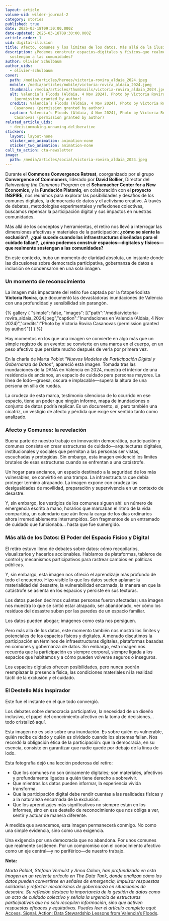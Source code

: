 ```yaml
---
layout: article
volume-uid: wilder-journal-2
category: stories
published: true
date: 2025-03-18T09:30:00.000Z
date-updated: 2025-03-18T09:30:00.000Z
article-order: 1
uid: digital-illusion
title: Afecto, comunes y los límites de los datos. Más allá de la ilusión digital
description: ¿Podemos construir espacios—digitales y físicos—que realmente
  sostengan a las comunidades?
author: Olivier Schulbaum
author_uids:
  - olivier-schulbaum
cover:
  path: /media/articles/heroes/victoria-rovira_aldaia_2024.jpeg
  mobile: /media/articles/mobile/victoria-rovira_aldaia_2024.jpeg
  thumbnail: /media/articles/thumbnails/victoria-rovira_aldaia_2024.jpeg
  alt: Valencia’s Floods (Aldaia, 4 Nov 2024), Photo by Victoria Rovira Casanovas
    (permission granted by author)
  credits: Valencia’s Floods (Aldaia, 4 Nov 2024), Photo by Victoria Rovira
    Casanovas (permission granted by author)
  caption: Valencia’s Floods (Aldaia, 4 Nov 2024), Photo by Victoria Rovira
    Casanovas (permission granted by author)
related_article_uids:
  - decisionmaking-unnaming-deliberative
stickers:
  layout: layout-none
  sticker_one_animation: animation-none
  sticker_two_animation: animation-none
call_to_action: cta-newsletter
image:
  path: /media/articles/social/victoria-rovira_aldaia_2024.jpeg
---
```

Durante el **Commons Convergence Retreat**, coorganizado por el grupo **Convergence of Commoners**, liderado por **David Bollier**, Director del *Reinventing the Commons Program* en el **Schumacher Center for a New Economics**, y la **Fundación Platoniq**, en colaboración con el **proyecto INSPIRE**, nos reunimos para explorar las posibilidades y desafíos de los comunes digitales, la democracia de datos y el activismo creativo. A través de debates, metodologías experimentales y reflexiones colectivas, buscamos repensar la participación digital y sus impactos en nuestras comunidades.

Más allá de los conceptos y herramientas, el retiro nos llevó a interrogar las dimensiones afectivas y materiales de la participación: **¿cómo se siente la exclusión?**, **¿qué sucede cuando las infraestructuras diseñadas para el cuidado fallan?**, **¿cómo podemos construir espacios—digitales y físicos—que realmente sostengan a las comunidades?**

En este contexto, hubo un momento de claridad absoluta, un instante donde las discusiones sobre democracia participativa, gobernanza de datos e inclusión se condensaron en una sola imagen.

### **Un momento de reconocimiento**

La imagen más impactante del retiro fue captada por la fotoperiodista **Victoria Rovira**, que documentó las devastadoras inundaciones de Valencia con una profundidad y sensibilidad sin parangón.

{% gallery { "simple": false, "images": [{"path":"/media/victoria-rovira_aldaia_2024.jpeg","caption":"Inundaciones en Valencia (Aldaia, 4 Nov 2024)","credits":"Photo by Victoria Rovira Casanovas (permission granted by author)"}] } %}

Hay momentos en los que una imagen se convierte en algo más que un simple registro de un evento: se convierte en una marca en el cuerpo, en un peso afectivo que persiste mucho después de verla por primera vez. 

En la charla de Marta Poblet *"Nuevos Modelos de Participación Digital y Gobernanza de Datos"*, apareció esta imagen. Tomada tras las inundaciones de la DANA en Valencia en 2024, muestra el interior de una residencia de ancianos, un espacio de cuidado para personas mayores. La línea de lodo—gruesa, oscura e implacable—supera la altura de una persona en silla de ruedas.

La crudeza de esta marca, testimonio silencioso de lo ocurrido en ese espacio, tiene un poder que ningún informe, mapa de inundaciones o conjunto de datos podría replicar. Es un documento, sí, pero también una cicatriz, un vestigio de afecto y pérdida que exige ser sentido tanto como analizado.

### **Afecto y Comunes: la revelación**

Buena parte de nuestro trabajo en innovación democrática, participación y comunes consiste en crear estructuras de cuidado—arquitecturas digitales, institucionales y sociales que permitan a las personas ser vistas, escuchadas y protegidas. Sin embargo, esta imagen evidenció los límites brutales de esas estructuras cuando se enfrentan a una catástrofe.

Un hogar para ancianos, un espacio destinado a la seguridad de los más vulnerables, se convirtió en una trampa. La infraestructura que debía proteger terminó atrapando. La imagen expone con crudeza las desigualdades de movilidad, preparación y supervivencia en un contexto de desastre.

Y, sin embargo, los vestigios de los comunes siguen ahí: un número de emergencia escrito a mano, horarios que marcaban el ritmo de la vida compartida, un calendario que aún lleva la carga de los días ordinarios ahora irremediablemente interrumpidos. Son fragmentos de un entramado de cuidado que funcionaba… hasta que fue sumergido.

### **Más allá de los Datos: El Poder del Espacio Físico y Digital**

El retiro estuvo lleno de debates sobre datos: cómo recopilarlos, visualizarlos y hacerlos accionables. Hablamos de plataformas, tableros de control y mecanismos participativos para rastrear cambios en políticas públicas.

Y, sin embargo, esta imagen nos ofreció el aprendizaje más profundo de todo el encuentro. Hizo visible lo que los datos suelen aplanar: la materialidad del desastre, la vulnerabilidad encarnada, la manera en que la catástrofe se asienta en los espacios y persiste en sus texturas.

Los datos pueden decirnos cuántas personas fueron afectadas; una imagen nos muestra lo que se sintió estar atrapado, ser abandonado, ver cómo los residuos del desastre suben por las paredes de un espacio familiar.

Los datos pueden abogar; imágenes como esta nos persiguen.

Pero más allá de los datos, este momento también nos mostró los límites y potenciales de los espacios físicos y digitales. A menudo discutimos la participación en términos de infraestructuras digitales, plataformas basadas en comunes y gobernanza de datos. Sin embargo, esta imagen nos recuerda que la participación es siempre corporal, siempre ligada a los espacios que habitamos y a cómo pueden volverse seguros o inseguros.

Los espacios digitales ofrecen posibilidades, pero nunca podrán reemplazar la presencia física, las condiciones materiales ni la realidad táctil de la exclusión y el cuidado.

### **El Destello Más Inspirador**

Este fue el instante en el que todo convergió.

Los debates sobre democracia participativa, la necesidad de un diseño inclusivo, el papel del conocimiento afectivo en la toma de decisiones… todo cristalizó aquí.

Esta imagen no es solo sobre una inundación. Es sobre quién es vulnerable, quién recibe cuidado y quién es olvidado cuando los sistemas fallan. Nos recordó la obligación ética de la participación: que la democracia, en su esencia, consiste en garantizar que nadie quede por debajo de la línea de lodo.

Esta fotografía dejó una lección poderosa del retiro:

* Que los comunes no son únicamente digitales; son materiales, afectivos y profundamente ligados a quién tiene derecho a sobrevivir.
* Que mientras los datos pueden informar, la experiencia vivida transforma.
* Que la participación digital debe rendir cuentas a las realidades físicas y a la naturaleza encarnada de la exclusión.
* Que los aprendizajes más significativos no siempre están en los informes, sino en ese destello de reconocimiento que nos obliga a ver, sentir y actuar de manera diferente.

A medida que avancemos, esta imagen permanecerá conmigo. No como una simple evidencia, sino como una exigencia.

Una exigencia por una democracia que no abandona.
Por unos comunes que realmente sostienen.
Por un compromiso con el conocimiento afectivo como un eje central—y no periférico—de nuestro trabajo.

**Nota:**

*Marta Poblet, Stefaan Verhulst y Anna Colom, han profundizado en esta imagen en un reciente artículo en The Data Tank, donde analizan cómo los datos pueden convertirse en señales de emergencia, impulsar respuestas solidarias y reforzar mecanismos de gobernanza en situaciones de desastre. Su reflexión destaca la importancia de la gestión de datos como un acto de cuidado colectivo y señala la urgencia de estructuras participativas que no solo recopilen información, sino que activen respuestas eficaces y equitativas. Puedes leer el artículo completo aquí*:[ Access, Signal, Action: Data Stewardship Lessons from Valencia’s Floods](https://medium.com/@TheDataTank/access-signal-action-data-stewardship-lessons-from-valencias-floods-533d89162b39).
